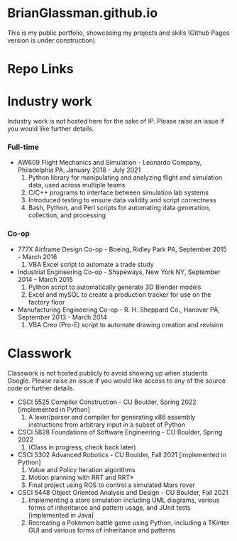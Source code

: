 # BrianGlassman.github.io
This is my public portfolio, showcasing my projects and skills
(Github Pages version is under construction)

# Repo Links

# Industry work
Industry work is not hosted here for the sake of IP.
Please raise an issue if you would like further details.

### Full-time
- AW609 Flight Mechanics and Simulation - Leonardo Company, Philadelphia PA, January 2018 - July 2021
  1. Python library for manipulating and analyzing flight and simulation data, used across multiple teams
  2. C/C++ programs to interface between simulation lab systems
  3. Introduced testing to ensure data validity and script correctness
  4. Bash, Python, and Perl scripts for automating data generation, collection, and processing

### Co-op
- 777X Airframe Design Co-op - Boeing, Ridley Park PA, September 2015 - March 2016
  1. VBA Excel script to automate a trade study
- Industrial Engineering Co-op - Shapeways, New York NY, September 2014 - March 2015
  1. Python script to automatically generate 3D Blender models
  2. Excel and mySQL to create a production tracker for use on the factory floor
- Manufacturing Engineering Co-op - R. H. Sheppard Co., Hanover PA, September 2013 - March 2014
  1. VBA Creo (Pro-E) script to automate drawing creation and revision

# Classwork
Classwork is not hosted publicly to avoid showing up when students Google.
Please raise an issue if you would like access to any of the source code or further details.

- CSCI 5525 Compiler Construction - CU Boulder, Spring 2022 [implemented in Python]
  1. A lexer/parser and compiler for generating x86 assembly instructions from arbitrary input in a subset of Python
- CSCI 5828 Foundations of Software Engineering - CU Boulder, Spring 2022
  1. (Class in progress, check back later)
- CSCI 5302 Advanced Robotics - CU Boulder, Fall 2021 [implemented in Python]
  1. Value and Policy Iteration algorithms
  2. Motion planning with RRT and RRT*
  3. Final project using ROS to control a simulated Mars rover
- CSCI 5448 Object Oriented Analysis and Design - CU Boulder, Fall 2021
  1. Implementing a store simulation including UML diagrams, various forms of inheritance and pattern usage, and JUnit tests [implemented in Java]
  2. Recreating a Pokemon battle game using Python, including a TKinter GUI and various forms of inheritance and patterns
